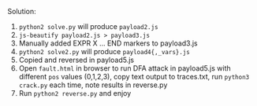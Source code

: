 Solution:

1. `python2 solve.py` will produce `payload2.js`
2. `js-beautify payload2.js > payload3.js`
3. Manually added EXPR X ... END markers to payload3.js
4. `python2 solve2.py` will produce `payload4{,_vars}.js`
5. Copied and reversed in payload5.js
6. Open `fault.html` in browser to run DFA attack in payload5.js
   with different `pos` values (0,1,2,3),
   copy text output to traces.txt, run `python3 crack.py` each time, note
   results in reverse.py
7. Run `python2 reverse.py` and enjoy
